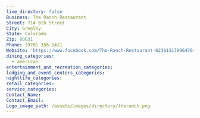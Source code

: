 ```yaml
---
live_directory: false
Business: The Ranch Restaurant
Street: 714 6th Street
City: Greeley
State: Colorado
Zip: 80631
Phone: (970) 356-1411
Website: 'https://www.facebook.com/The-Ranch-Restaurant-623813170964764/'
dining_categories:
  - american
entertainment_and_recreation_categories:
lodging_and_event_centers_categories:
nightlife_categories:
retail_categories:
service_categories:
Contact_Name:
Contact_Email:
Logo_image_path: /assets/images/directory/theranch.png
---
```



